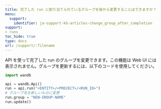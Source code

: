 ```yaml
---
title: 完了した run に割り当てられているグループを後から変更することはできますか？
menu:
  support:
    identifier: ja-support-kb-articles-change_group_after_completion
support:
- runs
toc_hide: true
type: docs
url: /support/:filename
---
```


API を使って完了した run のグループを変更できます。この機能は Web UI には表示されません。グループを更新するには、以下のコードを使用してください。

```python
import wandb

api = wandb.Api()
run = api.run("<ENTITY>/<PROJECT>/<RUN_ID>")
# グループ名を新しいものに変更
run.group = "NEW-GROUP-NAME"
run.update()
```